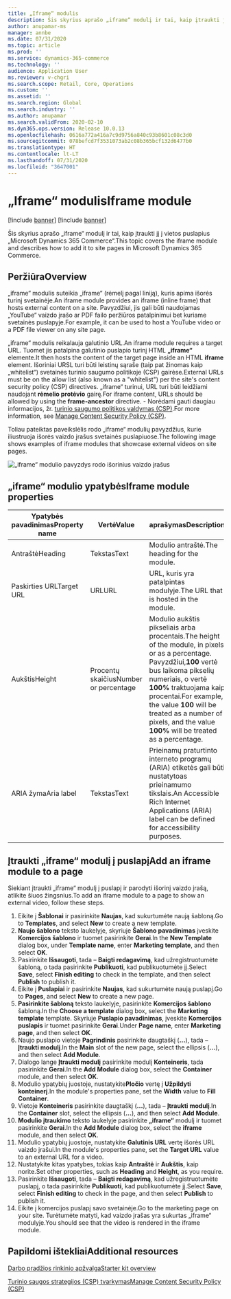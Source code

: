 ```yaml
---
title: „Iframe“ modulis
description: Šis skyrius aprašo „iframe“ modulį ir tai, kaip įtraukti jį į vietos puslapius „Microsoft Dynamics 365 Commerce“.
author: anupamar-ms
manager: annbe
ms.date: 07/31/2020
ms.topic: article
ms.prod: ''
ms.service: dynamics-365-commerce
ms.technology: ''
audience: Application User
ms.reviewer: v-chgri
ms.search.scope: Retail, Core, Operations
ms.custom: ''
ms.assetid: ''
ms.search.region: Global
ms.search.industry: ''
ms.author: anupamar
ms.search.validFrom: 2020-02-10
ms.dyn365.ops.version: Release 10.0.13
ms.openlocfilehash: 0616a772a416a7c9d9756a840c93b8601c08c3d0
ms.sourcegitcommit: 078befcd7f3531073ab2c08b365bcf132d6477b0
ms.translationtype: HT
ms.contentlocale: lt-LT
ms.lasthandoff: 07/31/2020
ms.locfileid: "3647001"
---
```

# <a name="iframe-module"></a><span data-ttu-id="369f3-103">„Iframe“ modulis</span><span class="sxs-lookup"><span data-stu-id="369f3-103">Iframe module</span></span>

[!include [banner](includes/banner.md)]
[!include [banner](includes/preview-banner.md)]

<span data-ttu-id="369f3-104">Šis skyrius aprašo „iframe“ modulį ir tai, kaip įtraukti jį į vietos puslapius „Microsoft Dynamics 365 Commerce“.</span><span class="sxs-lookup"><span data-stu-id="369f3-104">This topic covers the iframe module and describes how to add it to site pages in Microsoft Dynamics 365 Commerce.</span></span>

## <a name="overview"></a><span data-ttu-id="369f3-105">Peržiūra</span><span class="sxs-lookup"><span data-stu-id="369f3-105">Overview</span></span>

<span data-ttu-id="369f3-106">„iframe“ modulis suteikia „iframe“ (rėmelį pagal liniją), kuris apima išorės turinį svetainėje.</span><span class="sxs-lookup"><span data-stu-id="369f3-106">An iframe module provides an iframe (inline frame) that hosts external content on a site.</span></span> <span data-ttu-id="369f3-107">Pavyzdžiui, jis gali būti naudojamas „YouTube“ vaizdo įrašo ar PDF failo peržiūros patalpinimui bet kuriame svetainės puslapyje.</span><span class="sxs-lookup"><span data-stu-id="369f3-107">For example, it can be used to host a YouTube video or a PDF file viewer on any site page.</span></span> 

<span data-ttu-id="369f3-108">„iframe“ modulis reikalauja galutinio URL.</span><span class="sxs-lookup"><span data-stu-id="369f3-108">An iframe module requires a target URL.</span></span> <span data-ttu-id="369f3-109">Tuomet jis patalpina galutinio puslapio turinį HTML **„iframe“** elemente.</span><span class="sxs-lookup"><span data-stu-id="369f3-109">It then hosts the content of the target page inside an HTML **iframe** element.</span></span> <span data-ttu-id="369f3-110">Išoriniai URSL turi būti leistinų sąraše (taip pat žinomas kaip „whitelist“) svetainės turinio saugumo politikoje (CSP) gairėse.</span><span class="sxs-lookup"><span data-stu-id="369f3-110">External URLs must be on the allow list (also known as a "whitelist") per the site's content security policy (CSP) directives.</span></span> <span data-ttu-id="369f3-111">„iframe“ turinui, URL turi būti leidžiami naudojant **rėmelio protėvio** gairę.</span><span class="sxs-lookup"><span data-stu-id="369f3-111">For iframe content, URLs should be allowed by using the **frame-ancestor** directive.</span></span> <span data-ttu-id="369f3-112">- Norėdami gauti daugiau informacijos, žr. [turinio saugumo politikos valdymas (CSP)](manage-csp.md).</span><span class="sxs-lookup"><span data-stu-id="369f3-112">For more information, see [Manage Content Security Policy (CSP)](manage-csp.md).</span></span>

<span data-ttu-id="369f3-113">Toliau pateiktas paveikslėlis rodo „iframe“ modulių pavyzdžius, kurie iliustruoja išorės vaizdo įrašus svetainės puslapiuose.</span><span class="sxs-lookup"><span data-stu-id="369f3-113">The following image shows examples of iframe modules that showcase external videos on site pages.</span></span>

![„iframe“ modulio pavyzdys rodo išorinius vaizdo įrašus](./media/ecommerce-iframe.PNG)

## <a name="iframe-module-properties"></a><span data-ttu-id="369f3-115">„iframe“ modulio ypatybės</span><span class="sxs-lookup"><span data-stu-id="369f3-115">Iframe module properties</span></span>

| <span data-ttu-id="369f3-116">Ypatybės pavadinimas</span><span class="sxs-lookup"><span data-stu-id="369f3-116">Property name</span></span>             | <span data-ttu-id="369f3-117">Vertė</span><span class="sxs-lookup"><span data-stu-id="369f3-117">Value</span></span>                 | <span data-ttu-id="369f3-118">aprašymas</span><span class="sxs-lookup"><span data-stu-id="369f3-118">Description</span></span> |
|---------------------------|-----------------------|-------------|
| <span data-ttu-id="369f3-119">Antraštė</span><span class="sxs-lookup"><span data-stu-id="369f3-119">Heading</span></span> | <span data-ttu-id="369f3-120">Tekstas</span><span class="sxs-lookup"><span data-stu-id="369f3-120">Text</span></span> | <span data-ttu-id="369f3-121">Modulio antraštė.</span><span class="sxs-lookup"><span data-stu-id="369f3-121">The heading for the module.</span></span> |
| <span data-ttu-id="369f3-122">Paskirties URL</span><span class="sxs-lookup"><span data-stu-id="369f3-122">Target URL</span></span> | <span data-ttu-id="369f3-123">URL</span><span class="sxs-lookup"><span data-stu-id="369f3-123">URL</span></span> | <span data-ttu-id="369f3-124">URL, kuris yra patalpintas modulyje.</span><span class="sxs-lookup"><span data-stu-id="369f3-124">The URL that is hosted in the module.</span></span> |
| <span data-ttu-id="369f3-125">Aukštis</span><span class="sxs-lookup"><span data-stu-id="369f3-125">Height</span></span> | <span data-ttu-id="369f3-126">Procentų skaičius</span><span class="sxs-lookup"><span data-stu-id="369f3-126">Number or percentage</span></span> | <span data-ttu-id="369f3-127">Modulio aukštis pikseliais arba procentais.</span><span class="sxs-lookup"><span data-stu-id="369f3-127">The height of the module, in pixels or as a percentage.</span></span> <span data-ttu-id="369f3-128">Pavyzdžiui,**100** vertė bus laikoma pikselių numeriais, o vertė **100%** traktuojama kaip procentai.</span><span class="sxs-lookup"><span data-stu-id="369f3-128">For example, the value **100** will be treated as a number of pixels, and the value **100%** will be treated as a percentage.</span></span> |
| <span data-ttu-id="369f3-129">ARIA žyma</span><span class="sxs-lookup"><span data-stu-id="369f3-129">Aria label</span></span> | <span data-ttu-id="369f3-130">Tekstas</span><span class="sxs-lookup"><span data-stu-id="369f3-130">Text</span></span> | <span data-ttu-id="369f3-131">Prieinamų praturtinto interneto programų (ARIA) etiketės gali būti nustatytoas prieinamumo tikslais.</span><span class="sxs-lookup"><span data-stu-id="369f3-131">An Accessible Rich Internet Applications (ARIA) label can be defined for accessibility purposes.</span></span> |

## <a name="add-an-iframe-module-to-a-page"></a><span data-ttu-id="369f3-132">Įtraukti „iframe“ modulį į puslapį</span><span class="sxs-lookup"><span data-stu-id="369f3-132">Add an iframe module to a page</span></span>

<span data-ttu-id="369f3-133">Siekiant įtraukti „iframe“ modulį į puslapį ir parodyti išorinį vaizdo įrašą, atlikite šiuos žingsnius.</span><span class="sxs-lookup"><span data-stu-id="369f3-133">To add an iframe module to a page to show an external video, follow these steps.</span></span>

1. <span data-ttu-id="369f3-134">Eikite į **Šablonai** ir pasirinkite **Naujas**, kad sukurtumėte naują šabloną.</span><span class="sxs-lookup"><span data-stu-id="369f3-134">Go to **Templates**, and select **New** to create a new template.</span></span>
1. <span data-ttu-id="369f3-135">**Naujo šablono** teksto laukelyje, skyriuje **Šablono pavadinimas** įveskite **Komercijos šablono** ir tuomet pasirinkite **Gerai**.</span><span class="sxs-lookup"><span data-stu-id="369f3-135">In the **New Template** dialog box, under **Template name**, enter **Marketing template**, and then select **OK**.</span></span>
1. <span data-ttu-id="369f3-136">Pasirinkite **Išsaugoti**, tada – **Baigti redagavimą**, kad užregistruotumėte šabloną, o tada pasirinkite **Publikuoti**, kad publikuotumėte jį.</span><span class="sxs-lookup"><span data-stu-id="369f3-136">Select **Save**, select **Finish editing** to check in the template, and then select **Publish** to publish it.</span></span>
1. <span data-ttu-id="369f3-137">Eikite į **Puslapiai** ir pasirinkite **Naujas**, kad sukurtumėte naują puslapį.</span><span class="sxs-lookup"><span data-stu-id="369f3-137">Go to **Pages**, and select **New** to create a new page.</span></span>
1. <span data-ttu-id="369f3-138">**Pasirinkite šabloną** teksto laukelyje, pasirinkite **Komercijos šablono** šabloną.</span><span class="sxs-lookup"><span data-stu-id="369f3-138">In the **Choose a template** dialog box, select the **Marketing template** template.</span></span> <span data-ttu-id="369f3-139">Skyriuje **Puslapio pavadinimas**, įveskite **Komercijos puslapis** ir tuomet pasirinkite **Gerai**.</span><span class="sxs-lookup"><span data-stu-id="369f3-139">Under **Page name**, enter **Marketing page**, and then select **OK**.</span></span>
1. <span data-ttu-id="369f3-140">Naujo puslapio vietoje **Pagrindinis** pasirinkite daugtaškį (**...**), tada – **Įtraukti modulį**.</span><span class="sxs-lookup"><span data-stu-id="369f3-140">In the **Main** slot of the new page, select the ellipsis (**...**), and then select **Add Module**.</span></span>
1. <span data-ttu-id="369f3-141">Dialogo lange **Įtraukti modulį** pasirinkite modulį **Konteineris**, tada pasirinkite **Gerai**.</span><span class="sxs-lookup"><span data-stu-id="369f3-141">In the **Add Module** dialog box, select the **Container** module, and then select **OK**.</span></span>
1. <span data-ttu-id="369f3-142">Modulio ypatybių juostoje, nustatykite**Pločio** vertę į **Užpildyti konteinerį**.</span><span class="sxs-lookup"><span data-stu-id="369f3-142">In the module's properties pane, set the **Width** value to **Fill Container**.</span></span>
1. <span data-ttu-id="369f3-143">Vietoje **Konteineris** pasirinkite daugtaškį (**...**), tada – **Įtraukti modulį**.</span><span class="sxs-lookup"><span data-stu-id="369f3-143">In the **Container** slot, select the ellipsis (**...**), and then select **Add Module**.</span></span>
1. <span data-ttu-id="369f3-144">**Modulio įtraukimo** teksto laukelyje pasirinkite **„iframe“** modulį ir tuomet pasirinkite **Gerai**.</span><span class="sxs-lookup"><span data-stu-id="369f3-144">In the **Add Module** dialog box, select the **iframe** module, and then select **OK**.</span></span>
1. <span data-ttu-id="369f3-145">Modulio ypatybių juostoje, nustatykite **Galutinis URL** vertę išorės URL vaizdo įrašui.</span><span class="sxs-lookup"><span data-stu-id="369f3-145">In the module's properties pane, set the **Target URL** value to an external URL for a video.</span></span>
1. <span data-ttu-id="369f3-146">Nustatykite kitas ypatybes, tokias kaip **Antraštė** ir **Aukštis**, kaip norite.</span><span class="sxs-lookup"><span data-stu-id="369f3-146">Set other properties, such as **Heading** and **Height**, as you require.</span></span>
1. <span data-ttu-id="369f3-147">Pasirinkite **Išsaugoti**, tada – **Baigti redagavimą**, kad užregistruotumėte puslapį, o tada pasirinkite **Publikuoti**, kad publikuotumėte jį.</span><span class="sxs-lookup"><span data-stu-id="369f3-147">Select **Save**, select **Finish editing** to check in the page, and then select **Publish** to publish it.</span></span>
1. <span data-ttu-id="369f3-148">Eikite į komercijos puslapį savo svetainėje.</span><span class="sxs-lookup"><span data-stu-id="369f3-148">Go to the marketing page on your site.</span></span> <span data-ttu-id="369f3-149">Turėtumėte matyti, kad vaizdo įrašas yra sukurtas „iframe“ modulyje.</span><span class="sxs-lookup"><span data-stu-id="369f3-149">You should see that the video is rendered in the iframe module.</span></span>
 
## <a name="additional-resources"></a><span data-ttu-id="369f3-150">Papildomi ištekliai</span><span class="sxs-lookup"><span data-stu-id="369f3-150">Additional resources</span></span>

[<span data-ttu-id="369f3-151">Darbo pradžios rinkinio apžvalga</span><span class="sxs-lookup"><span data-stu-id="369f3-151">Starter kit overview</span></span>](starter-kit-overview.md)

[<span data-ttu-id="369f3-152">Turinio saugos strategijos (CSP) tvarkymas</span><span class="sxs-lookup"><span data-stu-id="369f3-152">Manage Content Security Policy (CSP)</span></span>](manage-csp.md)
